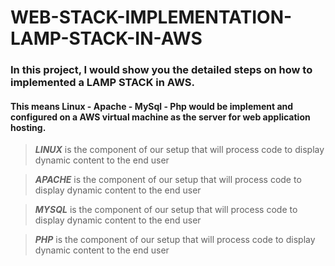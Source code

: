 # WEB-STACK-IMPLEMENTATION-LAMP-STACK-IN-AWS
### In this project, I would show you the detailed steps on how to implemented a LAMP STACK in AWS.
#### This means **L**inux - **A**pache - **M**ySql - **P**hp would be implement and configured on a AWS virtual machine as the server for web application hosting.


>***LINUX*** is the component of our setup that will process code to display dynamic content to the end user

>***APACHE*** is the component of our setup that will process code to display dynamic content to the end user

>***MYSQL*** is the component of our setup that will process code to display dynamic content to the end user

>***PHP*** is the component of our setup that will process code to display dynamic content to the end user